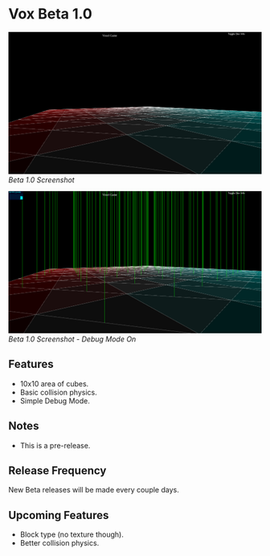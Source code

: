 # Vox Beta 1.0

![Beta 1.0 Screenshot](<Beta 1.0.png>)
*Beta 1.0 Screenshot*

![Beta 1.0 Debug On](<Beta 1.0 Debug On.png>)
*Beta 1.0 Screenshot - Debug Mode On*

## Features

- 10x10 area of cubes.
- Basic collision physics.
- Simple Debug Mode.

## Notes

- This is a pre-release.

## Release Frequency

New Beta releases will be made every couple days.

## Upcoming Features

- Block type (no texture though).
- Better collision physics.